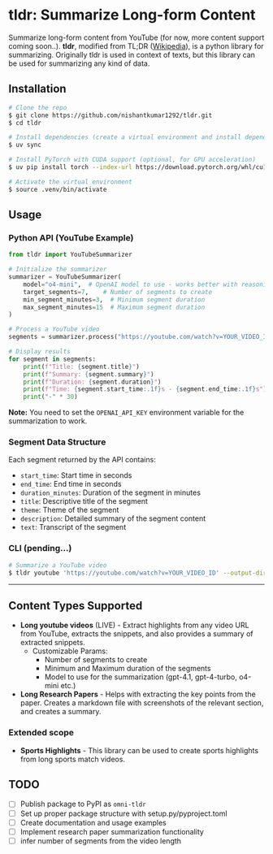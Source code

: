 # tldr: Summarize Long-form Content

Summarize long-form content from YouTube (for now, more content support coming soon..). **tldr**, modified from TL;DR ([Wikipedia](https://en.wikipedia.org/wiki/TL;DR)), is a python library for summarizing. Originally tldr is used in context of texts, but this library can be used for summarizing any kind of data.

## Installation

```bash
# Clone the repo
$ git clone https://github.com/nishantkumar1292/tldr.git
$ cd tldr

# Install dependencies (create a virtual environment and install dependencies in pyproject.toml file)
$ uv sync

# Install PyTorch with CUDA support (optional, for GPU acceleration)
$ uv pip install torch --index-url https://download.pytorch.org/whl/cu128

# Activate the virtual environment
$ source .venv/bin/activate
```

## Usage

### Python API (YouTube Example)
```python
from tldr import YouTubeSummarizer

# Initialize the summarizer
summarizer = YouTubeSummarizer(
    model="o4-mini",  # OpenAI model to use - works better with reasoning models for long videos
    target_segments=7,    # Number of segments to create
    min_segment_minutes=3,  # Minimum segment duration
    max_segment_minutes=15  # Maximum segment duration
)

# Process a YouTube video
segments = summarizer.process("https://youtube.com/watch?v=YOUR_VIDEO_ID")

# Display results
for segment in segments:
    print(f"Title: {segment.title}")
    print(f"Summary: {segment.summary}")
    print(f"Duration: {segment.duration}")
    print(f"Time: {segment.start_time:.1f}s - {segment.end_time:.1f}s")
    print("-" * 30)
```

**Note:** You need to set the `OPENAI_API_KEY` environment variable for the summarization to work.

### Segment Data Structure
Each segment returned by the API contains:
- `start_time`: Start time in seconds
- `end_time`: End time in seconds
- `duration_minutes`: Duration of the segment in minutes
- `title`: Descriptive title of the segment
- `theme`: Theme of the segment
- `description`: Detailed summary of the segment content
- `text`: Transcript of the segment



### CLI (pending...)
```bash
# Summarize a YouTube video
$ tldr youtube 'https://youtube.com/watch?v=YOUR_VIDEO_ID' --output-dir ./output
```

---


## Content Types Supported
- **Long youtube videos** (LIVE) - Extract highlights from any video URL from YouTube, extracts the snippets, and also provides a summary of extracted snippets.
    - Customizable Params:
        - Number of segments to create
        - Minimum and Maximum duration of the segments
        - Model to use for the summarization (gpt-4.1, gpt-4-turbo, o4-mini etc.)
- **Long Research Papers** - Helps with extracting the key points from the paper. Creates a markdown file with screenshots of the relevant section, and creates a summary.

### Extended scope
- **Sports Highlights** - This library can be used to create sports highlights from long sports match videos.

## TODO
- [ ] Publish package to PyPI as `omni-tldr`
- [ ] Set up proper package structure with setup.py/pyproject.toml
- [ ] Create documentation and usage examples
- [ ] Implement research paper summarization functionality
- [ ] infer number of segments from the video length
